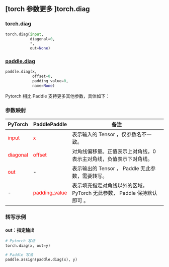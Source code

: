 ## [torch 参数更多 ]torch.diag
### [torch.diag](https://pytorch.org/docs/stable/generated/torch.diag.html?highlight=diag#torch.diag)

```python
torch.diag(input,
           diagonal=0,
           *,
           out=None)
```

### [paddle.diag](https://www.paddlepaddle.org.cn/documentation/docs/zh/develop/api/paddle/diag_cn.html)

```python
paddle.diag(x,
            offset=0,
            padding_value=0,
            name=None)
```

Pytorch 相比 Paddle 支持更多其他参数，具体如下：

### 参数映射
| PyTorch       | PaddlePaddle | 备注                                                   |
| ------------- | ------------ | ------------------------------------------------------ |
| <font color='red'> input </font> | <font color='red'> x </font> | 表示输入的 Tensor ，仅参数名不一致。  |
| <font color='red'> diagonal </font>      | <font color='red'> offset </font>      | 对角线偏移量。正值表示上对角线，0 表示主对角线，负值表示下对角线。                |
| <font color='red'> out </font> | -  | 表示输出的 Tensor ， Paddle 无此参数，需要转写。    |
| -             | <font color='red'>padding_value</font> | 表示填充指定对角线以外的区域， PyTorch 无此参数， Paddle 保持默认即可 。               |

### 转写示例
#### out：指定输出
```python
# Pytorch 写法
torch.diag(x, out=y)

# Paddle 写法
paddle.assign(paddle.diag(x), y)
```
